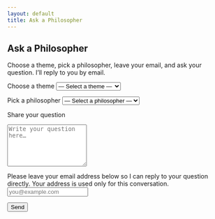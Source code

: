 ```yaml
---
layout: default
title: Ask a Philosopher
---
```


<div class="divider"></div>

<h2 class="section-title">Ask a Philosopher</h2>

<p class="center-paragraph">
  Choose a theme, pick a philosopher, leave your email, and ask your question.
  I’ll reply to you by email.
</p>

<form id="ask-form" class="ask-form" action="https://formspree.io/f/mqayjnrj" method="POST" novalidate>

  <!-- 主题下拉 -->
  <label for="theme">Choose a theme</label>
  <select id="theme" name="theme" required>
    <option value="" disabled selected>— Select a theme —</option>
    <option>Art</option>
    <option>Education</option>
    <option>Ethics</option>
    <option>Gender</option>
    <option>Knowledge</option>
    <option>Law</option>
    <option>Meaning &amp; Existence</option>
    <option>Mind &amp; Self</option>
    <option>Politics</option>
    <option>Religion &amp; Faith</option>
    <option>Science</option>
    <option>Society</option>
    <option>Technology</option>
  </select>

  <!-- 哲学家下拉 -->
  <label for="philosopher">Pick a philosopher</label>
  <select id="philosopher" name="philosopher" required>
    <option value="" disabled selected>— Select a philosopher —</option>
    <option>Aristotle</option>
    <option>Confucius</option>
    <option>David Hume</option>
    <option>Edmund Husserl</option>
    <option>Friedrich Nietzsche</option>
    <option>George Berkeley</option>
    <option>Gottfried Wilhelm Leibniz</option>
    <option>Hannah Arendt</option>
    <option>Immanuel Kant</option>
    <option>Jean-Paul Sartre</option>
    <option>John Locke</option>
    <option>Mary Astell</option>
    <option>Mary Wollstonecraft</option>
    <option>Maurice Merleau-Ponty</option>
    <option>Plato</option>
    <option>René Descartes</option>
    <option>Simone de Beauvoir</option>
    <option>Zhuangzi</option>
    <option>Anyone — surprise me!</option>
  </select>

  <!-- 用户问题 -->
  <label for="question">Share your question</label>
  <textarea id="question" name="question" rows="6" placeholder="Write your question here…" required></textarea>

   <!-- Email -->
  <label for="email">Please leave your email address below so I can reply to your question directly. Your address is used only for this conversation.</label>
  <input id="email" name="email" type="email" placeholder="you@example.com" required>

   <!-- 蜜罐反垃圾（不要改 name 值） -->
  <input type="text" name="_gotcha" style="display:none">

  <!-- 成功后停留本页（由 JS 控制），这里留空即可 -->
  <input type="hidden" name="_redirect" value="">

  <button type="submit" class="ask-submit">Send</button>
  

 <!-- 提交状态提示 -->
  <p id="ask-status" style="display:none; margin-top:10px;"></p>
</form>

 

<div class="divider"></div>

<script>
  (function(){
    const form = document.getElementById('ask-form');
    const status = document.getElementById('ask-status');

    function showStatus(msg, ok){
      status.textContent = msg;
      status.style.display = 'block';
      status.style.color = ok ? '#1B3A57' : '#D95F1C';
    }

    form.addEventListener('submit', async function(e){
      e.preventDefault();
      status.style.display = 'none';

      // 前端校验（避免空提交）
      const theme = document.getElementById('theme').value;
      const philosopher = document.getElementById('philosopher').value;
      const email = document.getElementById('email').value.trim();
      const question = document.getElementById('question').value.trim();

      if(!theme || !philosopher || !email || !question){
        showStatus('⚠️ Please complete all fields.', false);
        return;
      }

      // 发送
      const data = new FormData(form);
      try {
        const res = await fetch(form.action, {
          method: 'POST',
          headers: { 'Accept': 'application/json' },
          body: data
        });
        if (res.ok) {
          form.reset();
          showStatus('✅ Submitted!', true);
        } else {
          showStatus('⚠️ Submission failed. Please try again or email me directly.', false);
        }
      } catch (err) {
        showStatus('⚠️ Network error. Please try again later.', false);
      }
    });
  })();
</script>
